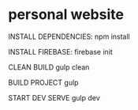 # personal website

INSTALL DEPENDENCIES:
npm install

INSTALL FIREBASE:
firebase init

CLEAN BUILD
gulp clean

BUILD PROJECT
gulp

START DEV SERVE
gulp dev